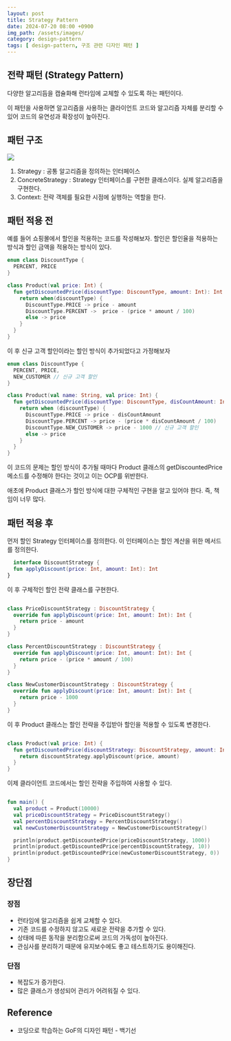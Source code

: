 ```yaml
---
layout: post
title: Strategy Pattern
date: 2024-07-20 08:00 +0900
img_path: /assets/images/
category: design-pattern
tags: [ design-pattern, 구조 관련 디자인 패턴 ]
---
```


## 전략 패턴 (Strategy Pattern)

다양한 알고리듬을 캡슐화해 런타임에 교체할 수 있도록 하는 패턴이다. 

이 패턴을 사용하면 알고리즘을 사용하는 클라이언트 코드와 알고리즘 자체를 분리할 수 있어 코드의 유연성과 확장성이 높아진다.



## 패턴 구조

![]({{site.url}}/assets/images/strategy.png)

1. Strategy : 공통 알고리즘을 정의하는 인터페이스 
2. ConcreteStrategy : Strategy 인터페이스를 구현한 클래스이다. 실제 알고리즘을 구현한다.
3. Context: 전략 객체를 필요한 시점에 실행하는 역할을 한다. 

## 패턴 적용 전

예를 들어 쇼핑몰에서 할인을 적용하는 코드를 작성해보자. 할인은 할인율을 적용하는 방식과 할인 금액을 적용하는 방식이 있다.

```kotlin
enum class DiscountType {
  PERCENT, PRICE
}

class Product(val price: Int) {
  fun getDiscountedPrice(discountType: DiscountType, amount: Int): Int {
    return when(discountType) {
      DiscountType.PRICE -> price - amount
      DiscountType.PERCENT ->  price - (price * amount / 100)
      else -> price
    }
  }
}
``` 

이 후 신규 고객 할인이라는 할인 방식이 추가되었다고 가정해보자

```kotlin
enum class DiscountType {
  PERCENT, PRICE,
  NEW_CUSTOMER // 신규 고객 할인
}

class Product(val name: String, val price: Int) {
  fun getDiscountedPrice(discountType: DiscountType, disCountAmount: Int = 0): Int {
    return when (discountType) {
      DiscountType.PRICE -> price - disCountAmount
      DiscountType.PERCENT -> price - (price * disCountAmount / 100)
      DiscountType.NEW_CUSTOMER -> price - 1000 // 신규 고객 할인
      else -> price
    }
  }
}

```

이 코드의 문제는 할인 방식이 추가될 때마다 Product 클래스의 getDiscountedPrice 메소드를 수정해야 한다는 것이고 이는 OCP를 위반한다.

애초에 Product 클래스가 할인 방식에 대한 구체적인 구현을 알고 있어야 한다. 즉, 책임이 너무 많다.

## 패턴 적용 후 

먼저 할인 Strategy 인터페이스를 정의한다. 이 인터페이스는 할인 계산을 위한 메서드를 정의한다.

```kotlin
  interface DiscountStrategy {
  fun applyDiscount(price: Int, amount: Int): Int
}
```

이 후 구체적인 할인 전략 클래스를 구현한다. 

```kotlin

class PriceDiscountStrategy : DiscountStrategy {
  override fun applyDiscount(price: Int, amount: Int): Int {
    return price - amount
  }
}

class PercentDiscountStrategy : DiscountStrategy {
  override fun applyDiscount(price: Int, amount: Int): Int {
    return price - (price * amount / 100)
  }
}

class NewCustomerDiscountStrategy : DiscountStrategy {
  override fun applyDiscount(price: Int, amount: Int): Int {
    return price - 1000
  }
}

```

이 후 Product 클래스는 할인 전략을 주입받아 할인을 적용할 수 있도록 변경한다. 

```kotlin

class Product(val price: Int) {
  fun getDiscountedPrice(discountStrategy: DiscountStrategy, amount: Int): Int {
    return discountStrategy.applyDiscount(price, amount)
  }
}

```

이제 클라이언트 코드에서는 할인 전략을 주입하여 사용할 수 있다.

```kotlin

fun main() {
  val product = Product(10000)
  val priceDiscountStrategy = PriceDiscountStrategy()
  val percentDiscountStrategy = PercentDiscountStrategy()
  val newCustomerDiscountStrategy = NewCustomerDiscountStrategy()

  println(product.getDiscountedPrice(priceDiscountStrategy, 1000))
  println(product.getDiscountedPrice(percentDiscountStrategy, 10))
  println(product.getDiscountedPrice(newCustomerDiscountStrategy, 0))
}

```


## 장단점

### 장점

- 런타임에 알고리즘을 쉽게 교체할 수 있다.
- 기존 코드를 수정하지 않고도 새로운 전략을 추가할 수 있다.
- 상태에 따른 동작을 분리함으로써 코드의 가독성이 높아진다.
- 관심사를 분리하기 때문에 유지보수에도 좋고 테스트하기도 용이해진다.

### 단점

- 복잡도가 증가한다.
- 많은 클래스가 생성되어 관리가 어려워질 수 있다.

## Reference

- 코딩으로 학습하는 GoF의 디자인 패턴 - 백기선




